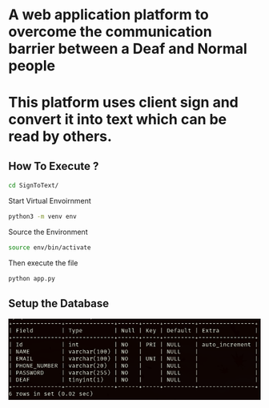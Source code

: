 # A web application platform to overcome the communication barrier between a Deaf and Normal people
# This platform uses client sign and convert it into text which can be read by others.

## How To Execute ?

```bash
cd SignToText/
```

Start Virtual Envoirnment
```bash
python3 -m venv env
```

Source the Environment
```bash
source env/bin/activate
```

Then execute the file
```bash
python app.py
```

## Setup the Database

![Database Setup](images/Database.png)


